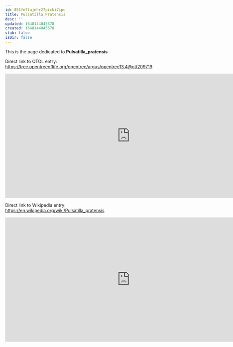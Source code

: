 ```yaml
---
id: 851fn7tujnhr27picki7ipu
title: Pulsatilla Pratensis
desc: ''
updated: 1648144045678
created: 1648144045678
stub: false
isDir: false
---
```

This is the page dedicated to **Pulsatilla_pratensis**


Direct link to OTOL entry: https://tree.opentreeoflife.org/opentree/argus/opentree13.4@ott209719



<html>
    <body>
    <iframe src="https://tree.opentreeoflife.org/opentree/argus/opentree13.4@ott209719"
    width="800" height="400" frameborder="0" allowfullscreen> </iframe>
    </body>
</html>
    


Direct link to Wikipedia entry: https://en.wikipedia.org/wiki/Pulsatilla_pratensis



<html>
    <body>
    <iframe src="https://en.wikipedia.org/wiki/Pulsatilla_pratensis"
    width="800" height="400" frameborder="0" allowfullscreen> </iframe>
    </body>
</html>
    
